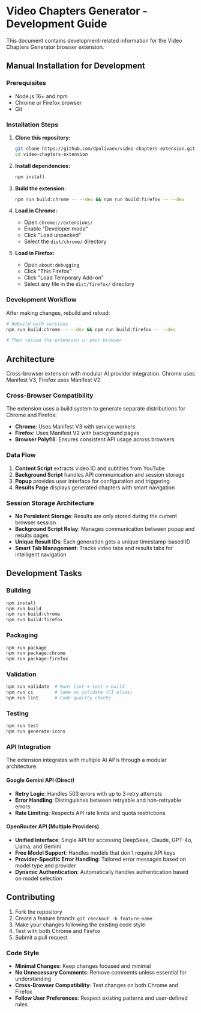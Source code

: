 # Video Chapters Generator - Development Guide

This document contains development-related information for the Video Chapters Generator browser extension.

## Manual Installation for Development

### Prerequisites

- Node.js 16+ and npm
- Chrome or Firefox browser
- Git

### Installation Steps

1. **Clone this repository:**

   ```bash
   git clone https://github.com/dpolivaev/video-chapters-extension.git
   cd video-chapters-extension
   ```

2. **Install dependencies:**

   ```bash
   npm install
   ```

3. **Build the extension:**

   ```bash
   npm run build:chrome -- --dev && npm run build:firefox -- --dev
   ```

4. **Load in Chrome:**

   * Open `chrome://extensions/`
   * Enable "Developer mode"
   * Click "Load unpacked"
   * Select the `dist/chrome/` directory

5. **Load in Firefox:**

   * Open `about:debugging`
   * Click "This Firefox"
   * Click "Load Temporary Add-on"
   * Select any file in the `dist/firefox/` directory

### Development Workflow

After making changes, rebuild and reload:

```bash
# Rebuild both versions
npm run build:chrome -- --dev && npm run build:firefox -- --dev

# Then reload the extension in your browser
```

## Architecture

Cross-browser extension with modular AI provider integration. Chrome uses Manifest V3, Firefox uses Manifest V2.

### Cross-Browser Compatibility

The extension uses a build system to generate separate distributions for Chrome and Firefox:

* **Chrome**: Uses Manifest V3 with service workers
* **Firefox**: Uses Manifest V2 with background pages
* **Browser Polyfill**: Ensures consistent API usage across browsers

### Data Flow

1. **Content Script** extracts video ID and subtitles from YouTube
2. **Background Script** handles API communication and session storage
3. **Popup** provides user interface for configuration and triggering
4. **Results Page** displays generated chapters with smart navigation

### Session Storage Architecture

* **No Persistent Storage**: Results are only stored during the current browser session
* **Background Script Relay**: Manages communication between popup and results pages
* **Unique Result IDs**: Each generation gets a unique timestamp-based ID
* **Smart Tab Management**: Tracks video tabs and results tabs for intelligent navigation

## Development Tasks

### Building

```bash
npm install
npm run build
npm run build:chrome
npm run build:firefox
```

### Packaging

```bash
npm run package
npm run package:chrome
npm run package:firefox
```

### Validation

```bash
npm run validate  # Runs lint + test + build
npm run ci        # Same as validate (CI alias)
npm run lint      # Code quality checks
```

### Testing

```bash
npm run test
npm run generate-icons
```

### API Integration

The extension integrates with multiple AI APIs through a modular architecture:

#### Google Gemini API (Direct)
* **Retry Logic**: Handles 503 errors with up to 3 retry attempts
* **Error Handling**: Distinguishes between retryable and non-retryable errors  
* **Rate Limiting**: Respects API rate limits and quota restrictions

#### OpenRouter API (Multiple Providers)
* **Unified Interface**: Single API for accessing DeepSeek, Claude, GPT-4o, Llama, and Gemini
* **Free Model Support**: Handles models that don't require API keys
* **Provider-Specific Error Handling**: Tailored error messages based on model type and provider
* **Dynamic Authentication**: Automatically handles authentication based on model selection

## Contributing

1. Fork the repository
2. Create a feature branch: `git checkout -b feature-name`
3. Make your changes following the existing code style
4. Test with both Chrome and Firefox
5. Submit a pull request

### Code Style

* **Minimal Changes**: Keep changes focused and minimal
* **No Unnecessary Comments**: Remove comments unless essential for understanding
* **Cross-Browser Compatibility**: Test changes on both Chrome and Firefox
* **Follow User Preferences**: Respect existing patterns and user-defined rules 